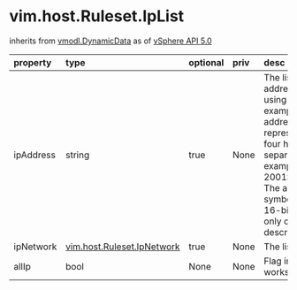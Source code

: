vim.host.Ruleset.IpList
=======================
inherits from [vmodl.DynamicData](docs/vmodl.DynamicData.md)
as of [vSphere API 5.0](vim.version.md#vim.version.version7)




| property | type | optional | priv | desc |
|:---------|:-----|:---------|:-----|:-----|
| ipAddress | string | true | None | The list of ipAddresses.   All IPv4 addresses are specified as strings using dotted   decimal format. For example, "192.0.20.10".   IPv6 addresses are 128-bit addresses represented   as eight fields of up to four hexadecimal digits. A colon separates each   field (:). For example, 2001:DB8:101::230:6eff:fe04:d9ff. The address can   also consist of  symbol '::' to represent multiple 16-bit groups of   contiguous 0's only once in an address as described in RFC 2373. |
| ipNetwork | [vim.host.Ruleset.IpNetwork](vim.host.Ruleset.IpNetwork.md "vim.host.Ruleset.IpNetwork") | true | None | The list of networks |
| allIp | bool | None | None | Flag indicating whether the ruleset works for all ip addresses. |


